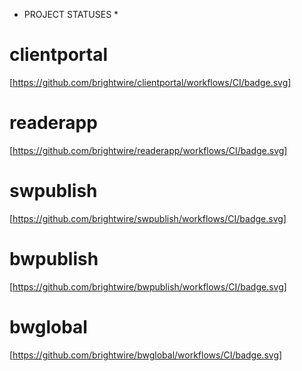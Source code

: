 * PROJECT STATUSES *

# clientportal
[https://github.com/brightwire/clientportal/workflows/CI/badge.svg]

# readerapp
[https://github.com/brightwire/readerapp/workflows/CI/badge.svg]

# swpublish
[https://github.com/brightwire/swpublish/workflows/CI/badge.svg]

# bwpublish
[https://github.com/brightwire/bwpublish/workflows/CI/badge.svg]

# bwglobal
[https://github.com/brightwire/bwglobal/workflows/CI/badge.svg]

